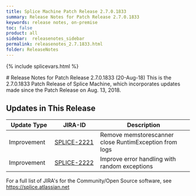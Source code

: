 ```yaml
---
title: Splice Machine Patch Release 2.7.0.1833
summary: Release Notes for Patch Release 2.7.0.1833
keywords: release notes, on-premise
toc: false
product: all
sidebar:  releasenotes_sidebar
permalink: releasenotes_2.7.1833.html
folder: ReleaseNotes
---
```

{% include splicevars.html %}
<section>
<div class="TopicContent" data-swiftype-index="true" markdown="1">
# Release Notes for Patch Release 2.7.0.1833 (20-Aug-18)
This is the 2.7.0.1833 Patch Release of Splice Machine, which incorporates updates made since the Patch Release on Aug. 13, 2018.

## Updates in This Release
<table>
    <col width="125px" />
    <col width="125px" />
    <col />
    <thead>
        <tr>
            <th>Update Type</th>
            <th>JIRA-ID</th>
            <th>Description</th>
        </tr>
    </thead>
    <tbody>
        <tr>
            <td>Improvement</td>
            <td><a href="https://splice.atlassian.net/browse/SPLICE-2221" target="_blank">SPLICE-2221</a></td>
            <td>Remove memstorescanner close RuntimException from logs</td>
        </tr>
        <tr>
            <td>Improvement</td>
            <td><a href="https://splice.atlassian.net/browse/SPLICE-2222" target="_blank">SPLICE-2222</a></td>
            <td>Improve error handling with random exceptions</td>
        </tr>
    </tbody>
</table>

For a full list of JIRA's for the Community/Open Source software, see <https://splice.atlassian.net>

</div>
</section>
